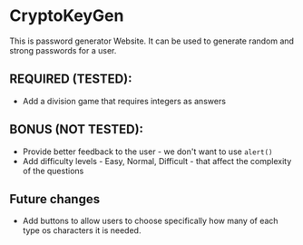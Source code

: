 # CryptoKeyGen
This is password generator Website. It can be used to generate random and strong passwords for a user.

## REQUIRED (TESTED):

* Add a division game that requires integers as answers

## BONUS (NOT TESTED):

* Provide better feedback to the user - we don't want to use `alert()`
* Add difficulty levels - Easy, Normal, Difficult - that affect the complexity of the questions

## Future changes
* Add buttons to allow users to choose specifically how many of each type os characters it is needed.